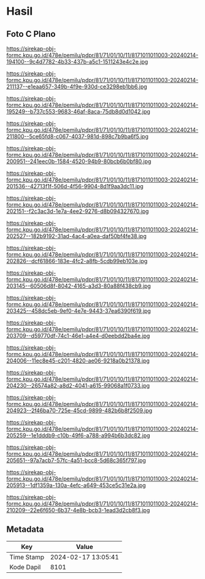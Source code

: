 # Hasil

## Foto C Plano

https://sirekap-obj-formc.kpu.go.id/478e/pemilu/pdpr/81/71/01/10/11/8171011011003-20240214-194100--9c4d7782-4b33-437b-a5c1-1511243e4c2e.jpg

https://sirekap-obj-formc.kpu.go.id/478e/pemilu/pdpr/81/71/01/10/11/8171011011003-20240214-211137--e1eaa657-349b-4f9e-930d-ce3298eb1bb6.jpg

https://sirekap-obj-formc.kpu.go.id/478e/pemilu/pdpr/81/71/01/10/11/8171011011003-20240214-195249--b737c553-9683-46af-8aca-75db8d0d1042.jpg

https://sirekap-obj-formc.kpu.go.id/478e/pemilu/pdpr/81/71/01/10/11/8171011011003-20240214-211800--5ce65fd8-c067-4037-981d-898c7b9ba6f5.jpg

https://sirekap-obj-formc.kpu.go.id/478e/pemilu/pdpr/81/71/01/10/11/8171011011003-20240214-200951--241eec0b-1584-4520-94b9-80bcb6b0bf80.jpg

https://sirekap-obj-formc.kpu.go.id/478e/pemilu/pdpr/81/71/01/10/11/8171011011003-20240214-201536--42713f1f-506d-4f56-9904-8d1f9aa3dc11.jpg

https://sirekap-obj-formc.kpu.go.id/478e/pemilu/pdpr/81/71/01/10/11/8171011011003-20240214-202151--f2c3ac3d-1e7a-4ee2-9276-d8b094327670.jpg

https://sirekap-obj-formc.kpu.go.id/478e/pemilu/pdpr/81/71/01/10/11/8171011011003-20240214-202527--182b9192-31ad-4ac4-a0ea-daf50bf4fe38.jpg

https://sirekap-obj-formc.kpu.go.id/478e/pemilu/pdpr/81/71/01/10/11/8171011011003-20240214-202826--dcf61866-183e-4fc2-a8fb-5cdb99eb103e.jpg

https://sirekap-obj-formc.kpu.go.id/478e/pemilu/pdpr/81/71/01/10/11/8171011011003-20240214-203145--60506d8f-8042-4165-a3d3-80a88f438cb9.jpg

https://sirekap-obj-formc.kpu.go.id/478e/pemilu/pdpr/81/71/01/10/11/8171011011003-20240214-203425--458dc5eb-9ef0-4e7e-9443-37ea6390f619.jpg

https://sirekap-obj-formc.kpu.go.id/478e/pemilu/pdpr/81/71/01/10/11/8171011011003-20240214-203709--d59770df-74c1-46e1-a4e4-d0eebdd2ba4e.jpg

https://sirekap-obj-formc.kpu.go.id/478e/pemilu/pdpr/81/71/01/10/11/8171011011003-20240214-204006--11ec8e45-c201-4820-ae06-9218a0b21378.jpg

https://sirekap-obj-formc.kpu.go.id/478e/pemilu/pdpr/81/71/01/10/11/8171011011003-20240214-204230--26574a82-a8d2-4041-a615-99068a1f0733.jpg

https://sirekap-obj-formc.kpu.go.id/478e/pemilu/pdpr/81/71/01/10/11/8171011011003-20240214-204923--2f46ba70-725e-45cd-9899-482b6b8f2509.jpg

https://sirekap-obj-formc.kpu.go.id/478e/pemilu/pdpr/81/71/01/10/11/8171011011003-20240214-205259--1e1dddb9-c10b-49f6-a788-a994b6b3dc82.jpg

https://sirekap-obj-formc.kpu.go.id/478e/pemilu/pdpr/81/71/01/10/11/8171011011003-20240214-205651--97a7acb7-57fc-4a51-bcc8-5d68c365f797.jpg

https://sirekap-obj-formc.kpu.go.id/478e/pemilu/pdpr/81/71/01/10/11/8171011011003-20240214-205913--1df1359a-130a-4efc-a649-453ce5c31e2a.jpg

https://sirekap-obj-formc.kpu.go.id/478e/pemilu/pdpr/81/71/01/10/11/8171011011003-20240214-210209--22e6f650-6b37-4e8b-bcb3-1ead3d2cb8f3.jpg


## Metadata

| Key        | Value               |
| ---------- | ------------------- |
| Time Stamp | 2024-02-17 13:05:41 |
| Kode Dapil | 8101                |



